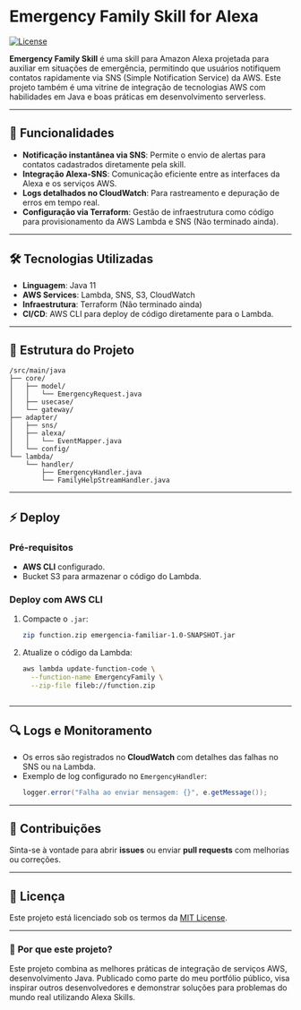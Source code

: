# **Emergency Family Skill for Alexa**

[![License](https://img.shields.io/badge/license-MIT-blue.svg)](LICENSE)

**Emergency Family Skill** é uma skill para Amazon Alexa projetada para auxiliar em situações de emergência, permitindo que usuários notifiquem contatos rapidamente via SNS (Simple Notification Service) da AWS. Este projeto também é uma vitrine de integração de tecnologias AWS com habilidades em Java e boas práticas em desenvolvimento serverless.

---

## 🚀 **Funcionalidades**
- **Notificação instantânea via SNS**: Permite o envio de alertas para contatos cadastrados diretamente pela skill.
- **Integração Alexa-SNS**: Comunicação eficiente entre as interfaces da Alexa e os serviços AWS.
- **Logs detalhados no CloudWatch**: Para rastreamento e depuração de erros em tempo real.
- **Configuração via Terraform**: Gestão de infraestrutura como código para provisionamento da AWS Lambda e SNS (Não terminado ainda).

---

## 🛠 **Tecnologias Utilizadas**
- **Linguagem**: Java 11
- **AWS Services**: Lambda, SNS, S3, CloudWatch
- **Infraestrutura**: Terraform (Não terminado ainda)
- **CI/CD**: AWS CLI para deploy de código diretamente para o Lambda.

---

## 📂 **Estrutura do Projeto**

```plaintext
/src/main/java
├── core/
│   ├── model/
│   │   └── EmergencyRequest.java
│   ├── usecase/
│   └── gateway/
├── adapter/
│   ├── sns/
│   ├── alexa/
│   │   └── EventMapper.java
│   └── config/
└── lambda/
    └── handler/
        ├── EmergencyHandler.java
        └── FamilyHelpStreamHandler.java
```

---

## ⚡ **Deploy**

### Pré-requisitos
- **AWS CLI** configurado.
- Bucket S3 para armazenar o código do Lambda.

### Deploy com AWS CLI
1. Compacte o `.jar`:
   ```bash
   zip function.zip emergencia-familiar-1.0-SNAPSHOT.jar
   ```
2. Atualize o código da Lambda:
   ```bash
   aws lambda update-function-code \
     --function-name EmergencyFamily \
     --zip-file fileb://function.zip
   ```
   ```

---

## 🔍 **Logs e Monitoramento**
- Os erros são registrados no **CloudWatch** com detalhes das falhas no SNS ou na Lambda.
- Exemplo de log configurado no `EmergencyHandler`:
   ```java
   logger.error("Falha ao enviar mensagem: {}", e.getMessage());
   ```

---

## 🎯 **Contribuições**
Sinta-se à vontade para abrir **issues** ou enviar **pull requests** com melhorias ou correções.

---

## 📄 **Licença**
Este projeto está licenciado sob os termos da [MIT License](LICENSE).

---

### 🌟 **Por que este projeto?**
Este projeto combina as melhores práticas de integração de serviços AWS, desenvolvimento Java. Publicado como parte do meu portfólio público, visa inspirar outros desenvolvedores e demonstrar soluções para problemas do mundo real utilizando Alexa Skills.


